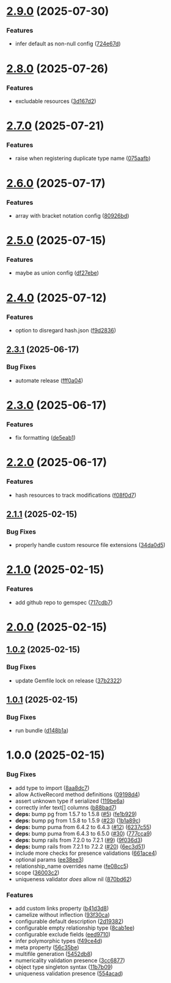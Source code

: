 # [2.9.0](https://github.com/mattkhan/jsonapi-resources-anchor/compare/v2.8.0...v2.9.0) (2025-07-30)


### Features

* infer default as non-null config ([724e67d](https://github.com/mattkhan/jsonapi-resources-anchor/commit/724e67df4f1727a72d1d6bf41e1391ac61533b28))

# [2.8.0](https://github.com/mattkhan/jsonapi-resources-anchor/compare/v2.7.0...v2.8.0) (2025-07-26)


### Features

* excludable resources ([3d167d2](https://github.com/mattkhan/jsonapi-resources-anchor/commit/3d167d25dfac43229928625fe5a94843059a6ea5))

# [2.7.0](https://github.com/mattkhan/jsonapi-resources-anchor/compare/v2.6.0...v2.7.0) (2025-07-21)


### Features

* raise when registering duplicate type name ([075aafb](https://github.com/mattkhan/jsonapi-resources-anchor/commit/075aafba7774c8fd9f5ce6846d7bd0424b4650fc))

# [2.6.0](https://github.com/mattkhan/jsonapi-resources-anchor/compare/v2.5.0...v2.6.0) (2025-07-17)


### Features

* array with bracket notation config ([80926bd](https://github.com/mattkhan/jsonapi-resources-anchor/commit/80926bdae08cffb231eff1956d1d215c89c19737))

# [2.5.0](https://github.com/mattkhan/jsonapi-resources-anchor/compare/v2.4.0...v2.5.0) (2025-07-15)


### Features

* maybe as union config ([df27ebe](https://github.com/mattkhan/jsonapi-resources-anchor/commit/df27ebef66c52974ef0a7fd9a24d3a47a1a4d30f))

# [2.4.0](https://github.com/mattkhan/jsonapi-resources-anchor/compare/v2.3.1...v2.4.0) (2025-07-12)


### Features

* option to disregard hash.json ([f9d2836](https://github.com/mattkhan/jsonapi-resources-anchor/commit/f9d2836c913c27ae20e586f94ca3e9f4c41f00e9))

## [2.3.1](https://github.com/mattkhan/jsonapi-resources-anchor/compare/v2.3.0...v2.3.1) (2025-06-17)


### Bug Fixes

* automate release ([fff0a04](https://github.com/mattkhan/jsonapi-resources-anchor/commit/fff0a0418a27005709214c2db6e826531433ff7d))

# [2.3.0](https://github.com/mattkhan/jsonapi-resources-anchor/compare/v2.2.0...v2.3.0) (2025-06-17)


### Features

* fix formatting ([de5eab1](https://github.com/mattkhan/jsonapi-resources-anchor/commit/de5eab162e57af1c8c98e2a2279f20bcab68c9ef))

# [2.2.0](https://github.com/mattkhan/jsonapi-resources-anchor/compare/v2.1.1...v2.2.0) (2025-06-17)


### Features

* hash resources to track modifications ([f08f0d7](https://github.com/mattkhan/jsonapi-resources-anchor/commit/f08f0d72ad48fc20e77e2549df18a38b08d09576))

## [2.1.1](https://github.com/mattkhan/jsonapi-resources-anchor/compare/v2.1.0...v2.1.1) (2025-02-15)


### Bug Fixes

* properly handle custom resource file extensions ([34da0d5](https://github.com/mattkhan/jsonapi-resources-anchor/commit/34da0d52770dc1ac7d0259bbe528ae6115155785))

# [2.1.0](https://github.com/mattkhan/jsonapi-resources-anchor/compare/v2.0.0...v2.1.0) (2025-02-15)


### Features

* add github repo to gemspec ([717cdb7](https://github.com/mattkhan/jsonapi-resources-anchor/commit/717cdb76dd9ff57e6c38fbfbd0d6e63fee3a64ba))

# [2.0.0](https://github.com/mattkhan/jsonapi-resources-anchor/compare/v1.0.2...v2.0.0) (2025-02-15)

## [1.0.2](https://github.com/mattkhan/jsonapi-resources-anchor/compare/v1.0.1...v1.0.2) (2025-02-15)


### Bug Fixes

* update Gemfile lock on release ([37b2322](https://github.com/mattkhan/jsonapi-resources-anchor/commit/37b23229e55ee9ff4487c89c5b6a8bd9bb502d54))

## [1.0.1](https://github.com/mattkhan/jsonapi-resources-anchor/compare/v1.0.0...v1.0.1) (2025-02-15)


### Bug Fixes

* run bundle ([d148b1a](https://github.com/mattkhan/jsonapi-resources-anchor/commit/d148b1a57566fc87e6bdc507a10d0040255013d9))

# 1.0.0 (2025-02-15)


### Bug Fixes

* add type to import ([8aa8dc7](https://github.com/mattkhan/jsonapi-resources-anchor/commit/8aa8dc723f5c38286d6701eb4ae76b65ca295a5d))
* allow ActiveRecord method definitions ([09198d4](https://github.com/mattkhan/jsonapi-resources-anchor/commit/09198d4cd89abc2293927cfbdb7896ef9dc676c1))
* assert unknown type if serialized ([119be6a](https://github.com/mattkhan/jsonapi-resources-anchor/commit/119be6acb9a2e2ac9f1d6736d7882b9fe7dfb6f2))
* correctly infer text[] columns ([b88bad7](https://github.com/mattkhan/jsonapi-resources-anchor/commit/b88bad7dd70eb33983f1b0b0f9754d3ae096c0b5))
* **deps:** bump pg from 1.5.7 to 1.5.8 ([#5](https://github.com/mattkhan/jsonapi-resources-anchor/issues/5)) ([fe1b929](https://github.com/mattkhan/jsonapi-resources-anchor/commit/fe1b92946e651e64c1239aea09cd25cc323efa58))
* **deps:** bump pg from 1.5.8 to 1.5.9 ([#23](https://github.com/mattkhan/jsonapi-resources-anchor/issues/23)) ([1b1a89c](https://github.com/mattkhan/jsonapi-resources-anchor/commit/1b1a89c47a61ea40a46b5f595b2848b23fd0a11b))
* **deps:** bump puma from 6.4.2 to 6.4.3 ([#12](https://github.com/mattkhan/jsonapi-resources-anchor/issues/12)) ([6237c55](https://github.com/mattkhan/jsonapi-resources-anchor/commit/6237c5578d00a8272435751595c873a214d8ac2c))
* **deps:** bump puma from 6.4.3 to 6.5.0 ([#30](https://github.com/mattkhan/jsonapi-resources-anchor/issues/30)) ([777cca9](https://github.com/mattkhan/jsonapi-resources-anchor/commit/777cca9e9fa88162603b5a353d5806bfb26c2f4b))
* **deps:** bump rails from 7.2.0 to 7.2.1 ([#9](https://github.com/mattkhan/jsonapi-resources-anchor/issues/9)) ([9f036d3](https://github.com/mattkhan/jsonapi-resources-anchor/commit/9f036d3d5bb1ce1a1406728d78647d786024518b))
* **deps:** bump rails from 7.2.1 to 7.2.2 ([#20](https://github.com/mattkhan/jsonapi-resources-anchor/issues/20)) ([6ec3d51](https://github.com/mattkhan/jsonapi-resources-anchor/commit/6ec3d514e9138a50744064abec4650fc64a7454f))
* include more checks for presence validations ([661ace4](https://github.com/mattkhan/jsonapi-resources-anchor/commit/661ace49460f3d2bbfa186985d0b64f7c059a2ad))
* optional params ([ee38ee3](https://github.com/mattkhan/jsonapi-resources-anchor/commit/ee38ee34fa6be5d049558c8eae6d1fdb2854c074))
* relationship_name overrides name ([fe08cc5](https://github.com/mattkhan/jsonapi-resources-anchor/commit/fe08cc5eaef9b9f84fdf78c5a1625996d586d432))
* scope ([36003c2](https://github.com/mattkhan/jsonapi-resources-anchor/commit/36003c23bdba344a3e4d0f0b826b17b7ca24a5aa))
* uniqueness validator _does_ allow nil ([870bd62](https://github.com/mattkhan/jsonapi-resources-anchor/commit/870bd6258b4409ca796d4258f496689ea3811964))


### Features

* add custom links property ([b41d3d8](https://github.com/mattkhan/jsonapi-resources-anchor/commit/b41d3d80bcbae4bb347fada4b6e7f44d173f4f8d))
* camelize without inflection ([93f30ca](https://github.com/mattkhan/jsonapi-resources-anchor/commit/93f30caf2cf5faa0f0dee7d4e11248cb9e527a8c))
* configurable default description ([2d19382](https://github.com/mattkhan/jsonapi-resources-anchor/commit/2d193826d9af24e246316c28f2f58136ebd27eff))
* configurable empty relationship type ([8cab1ee](https://github.com/mattkhan/jsonapi-resources-anchor/commit/8cab1ee4ac6207acab9c268d772458909c22517d))
* configurable exclude fields ([eed9710](https://github.com/mattkhan/jsonapi-resources-anchor/commit/eed97108f237b38272a8ca9940a9dc5dc48184c8))
* infer polymorphic types ([f49ce4d](https://github.com/mattkhan/jsonapi-resources-anchor/commit/f49ce4dc065654b82fc758be15038e943148f784))
* meta property ([56c35be](https://github.com/mattkhan/jsonapi-resources-anchor/commit/56c35beced492d7acd949616053ccf13b8078be7))
* multifile generation ([5452db8](https://github.com/mattkhan/jsonapi-resources-anchor/commit/5452db8913ca4d2dbc42c3cc7186781dabc96db2))
* numericality validation presence ([3cc6877](https://github.com/mattkhan/jsonapi-resources-anchor/commit/3cc6877d05638adeef03e3630d9a873564cab917))
* object type singleton syntax ([11b7b09](https://github.com/mattkhan/jsonapi-resources-anchor/commit/11b7b0908796991efb60df5b746b7934677f96c1))
* uniqueness validation presence ([554acad](https://github.com/mattkhan/jsonapi-resources-anchor/commit/554acad7b3ad6cb4af4e3827287d214cbcee30f2))
